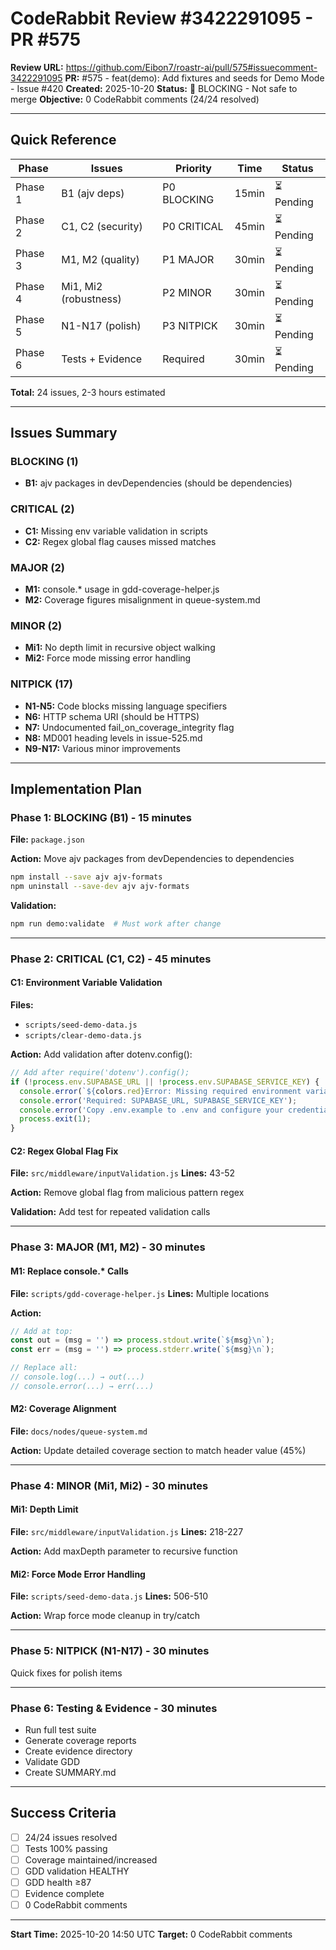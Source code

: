 # CodeRabbit Review #3422291095 - PR #575

**Review URL:** https://github.com/Eibon7/roastr-ai/pull/575#issuecomment-3422291095
**PR:** #575 - feat(demo): Add fixtures and seeds for Demo Mode - Issue #420
**Created:** 2025-10-20
**Status:** 🔴 BLOCKING - Not safe to merge
**Objective:** 0 CodeRabbit comments (24/24 resolved)

---

## Quick Reference

| Phase | Issues | Priority | Time | Status |
|-------|--------|----------|------|--------|
| Phase 1 | B1 (ajv deps) | P0 BLOCKING | 15min | ⏳ Pending |
| Phase 2 | C1, C2 (security) | P0 CRITICAL | 45min | ⏳ Pending |
| Phase 3 | M1, M2 (quality) | P1 MAJOR | 30min | ⏳ Pending |
| Phase 4 | Mi1, Mi2 (robustness) | P2 MINOR | 30min | ⏳ Pending |
| Phase 5 | N1-N17 (polish) | P3 NITPICK | 30min | ⏳ Pending |
| Phase 6 | Tests + Evidence | Required | 30min | ⏳ Pending |

**Total:** 24 issues, 2-3 hours estimated

---

## Issues Summary

### BLOCKING (1)
- **B1:** ajv packages in devDependencies (should be dependencies)

### CRITICAL (2)
- **C1:** Missing env variable validation in scripts
- **C2:** Regex global flag causes missed matches

### MAJOR (2)
- **M1:** console.* usage in gdd-coverage-helper.js
- **M2:** Coverage figures misalignment in queue-system.md

### MINOR (2)
- **Mi1:** No depth limit in recursive object walking
- **Mi2:** Force mode missing error handling

### NITPICK (17)
- **N1-N5:** Code blocks missing language specifiers
- **N6:** HTTP schema URI (should be HTTPS)
- **N7:** Undocumented fail_on_coverage_integrity flag
- **N8:** MD001 heading levels in issue-525.md
- **N9-N17:** Various minor improvements

---

## Implementation Plan

### Phase 1: BLOCKING (B1) - 15 minutes

**File:** `package.json`

**Action:** Move ajv packages from devDependencies to dependencies

```bash
npm install --save ajv ajv-formats
npm uninstall --save-dev ajv ajv-formats
```

**Validation:**
```bash
npm run demo:validate  # Must work after change
```

---

### Phase 2: CRITICAL (C1, C2) - 45 minutes

#### C1: Environment Variable Validation

**Files:**
- `scripts/seed-demo-data.js`
- `scripts/clear-demo-data.js`

**Action:** Add validation after dotenv.config():

```javascript
// Add after require('dotenv').config();
if (!process.env.SUPABASE_URL || !process.env.SUPABASE_SERVICE_KEY) {
  console.error(`${colors.red}Error: Missing required environment variables${colors.reset}`);
  console.error('Required: SUPABASE_URL, SUPABASE_SERVICE_KEY');
  console.error('Copy .env.example to .env and configure your credentials');
  process.exit(1);
}
```

#### C2: Regex Global Flag Fix

**File:** `src/middleware/inputValidation.js`
**Lines:** 43-52

**Action:** Remove global flag from malicious pattern regex

**Validation:** Add test for repeated validation calls

---

### Phase 3: MAJOR (M1, M2) - 30 minutes

#### M1: Replace console.* Calls

**File:** `scripts/gdd-coverage-helper.js`
**Lines:** Multiple locations

**Action:**
```javascript
// Add at top:
const out = (msg = '') => process.stdout.write(`${msg}\n`);
const err = (msg = '') => process.stderr.write(`${msg}\n`);

// Replace all:
// console.log(...) → out(...)
// console.error(...) → err(...)
```

#### M2: Coverage Alignment

**File:** `docs/nodes/queue-system.md`

**Action:** Update detailed coverage section to match header value (45%)

---

### Phase 4: MINOR (Mi1, Mi2) - 30 minutes

#### Mi1: Depth Limit

**File:** `src/middleware/inputValidation.js`
**Lines:** 218-227

**Action:** Add maxDepth parameter to recursive function

#### Mi2: Force Mode Error Handling

**File:** `scripts/seed-demo-data.js`
**Lines:** 506-510

**Action:** Wrap force mode cleanup in try/catch

---

### Phase 5: NITPICK (N1-N17) - 30 minutes

Quick fixes for polish items

---

### Phase 6: Testing & Evidence - 30 minutes

- Run full test suite
- Generate coverage reports
- Create evidence directory
- Validate GDD
- Create SUMMARY.md

---

## Success Criteria

- [ ] 24/24 issues resolved
- [ ] Tests 100% passing
- [ ] Coverage maintained/increased
- [ ] GDD validation HEALTHY
- [ ] GDD health ≥87
- [ ] Evidence complete
- [ ] 0 CodeRabbit comments

---

**Start Time:** 2025-10-20 14:50 UTC
**Target:** 0 CodeRabbit comments
